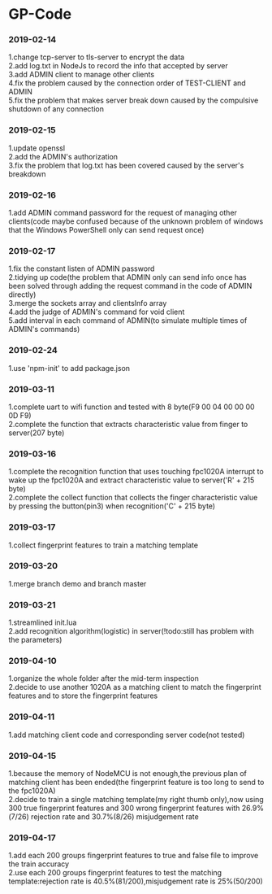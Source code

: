 # GP-Code
### 2019-02-14
1.change tcp-server to tls-server to encrypt the data<br>
2.add log.txt in NodeJs to record the info that accepted by server<br>
3.add ADMIN client to manage other clients<br>
4.fix the problem caused by the connection order of TEST-CLIENT and ADMIN<br>
5.fix the problem that makes server break down caused by the compulsive shutdown of any connection<br>
### 2019-02-15
1.update openssl<br>
2.add the ADMIN's authorization<br>
3.fix the problem that log.txt has been covered caused by the server's breakdown<br>
### 2019-02-16
1.add ADMIN command password for the request of managing other clients(code maybe confused because of the unknown problem of windows that the Windows PowerShell only can send request once)<br>
### 2019-02-17
1.fix the constant listen of ADMIN password<br>
2.tidying up code(the problem that ADMIN only can send info once has been solved through adding the request command in the code of ADMIN directly)<br>
3.merge the sockets array and clientsInfo array<br>
4.add the judge of ADMIN's command for void client<br>
5.add interval in each command of ADMIN(to simulate multiple times of ADMIN's commands)<br>
### 2019-02-24
1.use 'npm-init' to add package.json<br>
### 2019-03-11
1.complete uart to wifi function and tested with 8 byte(F9 00 04 00 00 00 0D F9)<br>
2.complete the function that extracts characteristic value from finger to server(207 byte)<br> 
### 2019-03-16
1.complete the recognition function that uses touching fpc1020A interrupt to wake up the fpc1020A and extract characteristic value to server('R' + 215 byte)<br>
2.complete the collect function that collects the finger characteristic value by pressing the button(pin3) when recognition('C' + 215 byte)<br>
### 2019-03-17
1.collect fingerprint features to train a matching template<br>
### 2019-03-20
1.merge branch demo and branch master<br>
### 2019-03-21
1.streamlined init.lua<br>
2.add recognition algorithm(logistic) in server(!todo:still has problem with the parameters)<br>
### 2019-04-10
1.organize the whole folder after the mid-term inspection<br>
2.decide to use another 1020A as a matching client to match the fingerprint features and to store the fingerprint features<br>
### 2019-04-11
1.add matching client code and corresponding server code(not tested)<br>
### 2019-04-15
1.because the memory of NodeMCU is not enough,the previous plan of matching client has been ended(the fingerprint feature is too long to send to the fpc1020A)<br>
2.decide to train a single matching template(my right thumb only),now using 300 true fingerprint features and 300 wrong fingerprint features with 26.9%(7/26) rejection rate and 30.7%(8/26) misjudgement rate<br>
### 2019-04-17
1.add each 200 groups fingerprint features to true and false file to improve the train accuracy<br>
2.use each 200 groups fingerprint features to test the matching template:rejection rate is 40.5%(81/200),misjudgement rate is 25%(50/200)<br>
